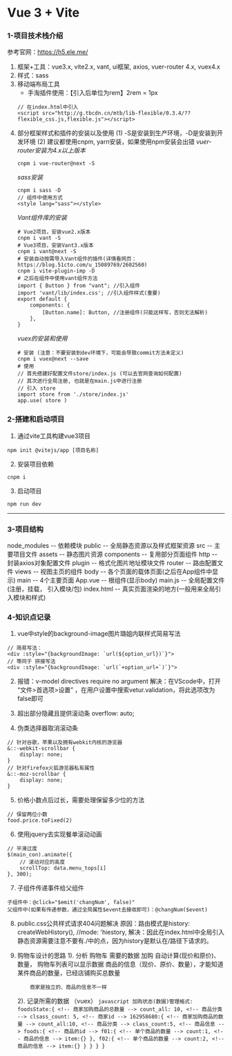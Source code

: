 # Vue 3 + Vite

### 1-项目技术栈介绍
参考官网：https://h5.ele.me/
1. 框架+工具：vue3.x, vite2.x, vant, ui框架, axios, vuer-router 4.x, vuex4.x
2. 样式：sass
3. 移动端布局工具
    + 手淘插件使用：【引入后单位为rem】2rem = 1px
    ```
    // 在index.html中引入
    <script src="http://g.tbcdn.cn/mtb/lib-flexible/0.3.4/??flexible_css.js,flexible.js"></script>
    ```
4. 部分框架样式和插件的安装以及使用
    (1) -S是安装到生产环境，-D是安装到开发环境
    (2) 建议都使用cnpm, yarn安装，如果使用npm安装会出错
    *vuer-router安装为4.x以上版本*
    ```
    cnpm i vue-router@next -S
    ```
    *sass安装*
    ```
    cnpm i sass -D
    // 组件中使用方式
    <style lang="sass"></style>
    ```
    *Vant组件库的安装*
    ```
    # Vue2项目，安装vue2.x版本
    cnpm i vant -S
    # Vue3项目，安装Vant3.x版本
    cnpm i vant@next -S
    # 安装自动按需导入Vant组件的插件(详情看网页：https://blog.51cto.com/u_15089769/2602560)
    cnpm i vite-plugin-imp -D
    # 之后在组件中使用vant组件方法
    import { Button } from "vant"; //引入组件
    import 'vant/lib/index.css'; //引入组件样式(重要)
    export default {
        components: {
            [Button.name]: Button, //注册组件(只能这样写，否则无法解析)
        },
    }
    ```
    *vuex的安装和使用*
    ```
    # 安装 (注意：不要安装到dev环境下，可能会导致commit方法未定义)
    cnpm i vuex@next --save 
    # 使用
    // 首先搭建好配置文件store/index.js (可以去官网查询如何配置)
    // 其次进行全局注册, 也就是在main.js中进行注册
    // 引入 store
    import store from './store/index.js'
    app.use( store )
    ```
### 2-搭建和启动项目 
1. 通过vite工具构建vue3项目
```
npm init @vitejs/app [项目名称]
```
2. 安装项目依赖
```
cnpm i
```
3. 启动项目
```
npm run dev
```

---

### 3-项目结构
node_modules -- 依赖模块
public -- 全局静态资源以及样式框架资源
src -- 主要项目文件
    assets -- 静态图片资源
    components -- 复用部分页面组件
    http -- 封装axios对象配置文件
    plugin -- 格式化图片地址模块文件
    router -- 路由配置文件
    views -- 视图主页的组件
        body -- 各个页面的载体页面(之后在App组件中显示)
        main -- 4个主要页面
    App.vue -- 根组件(显示body)
    main.js -- 全局配置文件(注册，挂载， 引入模块/包)
index.html -- 真实页面渲染的地方(一般用来全局引入模块和样式)

### 4-知识点记录
1. vue中style的background-image图片璐姐内联样式简易写法
```
// 简易写法：
<div :style="{backgroundImage: `url(${option_url})`}">
// 等同于 拼接写法
<div :style="{backgroundImage: `url(`+option_url+`)`}">
```

2. 报错：v-model directives require no argument 
解决：在VScode中，打开 “文件>首选项>设置” ，在用户设置中搜索vetur.validation，将此选项改为false即可

3. 超出部分隐藏且提供滚动条 overflow: auto;

4. 伪类选择器取消滚动条
```
// 针对谷歌，苹果以及拥有webkit内核的游览器
&::-webkit-scrollbar {
    display: none;
}
// 针对firefox火狐游览器私有属性
&::-moz-scrollbar {
    display: none;
}
```

5. 价格小数点后过长，需要处理保留多少位的方法
```
// 保留两位小数
food.price.toFixed(2)
```

6. 使用jquery去实现餐单滚动动画
```
// 平滑过度
$(main_con).animate({
    // 滚动对应的高度
    scrollTop: data.menu_tops[i]
}, 300);
```

7. 子组件传递事件给父组件 
```
子组件中：@click="$emit('changNum', false)"
父组件中(如果有传递参数，通过全局属性$event去接收即可)：@changNum($event)
```

8. public.css公共样式请求404问题解决
原因：路由模式是history: createWebHistory(), //mode: 'hiestory, 
解决：因此在index.html中全局引入静态资源需要注意不要有./中的点，因为history是默认在/路径下请求的。

9.  购物车设计的思路
    1). 分析
        购物车 需要的数据
            加购 自动计算(现价和原价)、数量，
            购物车列表可以显示数据
                商品的信息（现价、原价、数量），才能知道某件商品的数量，已经店铺购买总数量
            
            商家是独立的、商品的信息不一样

    2). 记录所需的数据 （vuex）
        ```javascript
        加购状态(数据)管理格式:
        foodsState:{
            <!-- 商家加购商品的总数量 -->
            count_all: 10,
            <!-- 商品分类 -->
            clsass_count: 5,
            <!-- 商家id -->
            162958680:{
                <!-- 商家加购商品的数量 -->
                count_all:10,
                <!-- 商品分类 -->
                class_count:5,
                <!-- 商品信息 -->
                foods:{
                    <!-- 商品的id -->
                    f01:{
                        <!-- 单个商品的数量 -->
                        count:1,
                        <!-- 商品的信息 -->
                        item:{}
                    },
                    f02:{
                        <!-- 单个商品的数量 -->
                        count:2,
                        <!-- 商品的信息 -->
                        item:{}
                    }
                }
            }
        }
        ```
    

